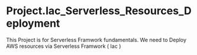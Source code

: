 # Project.Iac_Serverless_Resources_Deployment


This Project is for Serverless Framwork fundamentals.
We need to Deploy AWS resources via Serverless Framwork ( Iac )


